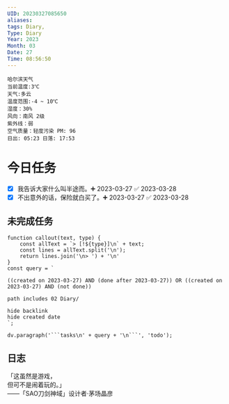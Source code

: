 ```yaml
---
UID: 20230327085650
aliases: 
tags: Diary,
Type: Diary
Year: 2023
Month: 03
Date: 27
Time: 08:56:50
---
```

```
哈尔滨天气
当前温度:3℃
天气:多云
温度范围:-4 ~ 10℃
湿度：30%
风向：南风 2级
紫外线：弱
空气质量：轻度污染 PM: 96
日出: 05:23 日落: 17:53
```

# 今日任务
- [x] 我告诉大家什么叫半途而。➕ 2023-03-27 ✅ 2023-03-28
- [x] 不出意外的话，保险就白买了。➕ 2023-03-27 ✅ 2023-03-28

## 未完成任务
```dataviewjs
function callout(text, type) {
    const allText = `> [!${type}]\n` + text;
    const lines = allText.split('\n');
    return lines.join('\n> ') + '\n'
}
const query = `

((created on 2023-03-27) AND (done after 2023-03-27)) OR ((created on 2023-03-27) AND (not done))

path includes 02 Diary/

hide backlink
hide created date
`;

dv.paragraph('```tasks\n' + query + '\n```', 'todo');
```
## 日志
「这虽然是游戏，  
但可不是闹着玩的。」  
——「SAO刀剑神域」设计者·茅场晶彦